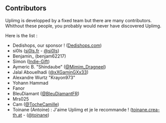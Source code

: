 Contributors
---------
Uplimg is developped by a fixed team but there are many contributors. Whithout these people, you probably would never have discovered Uplimg.

Here is the list :

 * Dedishops, our sponsor ! ([Dedishops.com](https://www.dedishops.com/ "Dedishops.com"))
 * si0ls ([si0ls.fr](http://www.si0ls.fr/ "www.si0ls.fr") - [@si0ls](https://twitter.com/si0ls "@si0ls"))
 * Benjamin_ (benjam62217)
 * Simon ([Indie-Gift](http://indie-gift.fr "Indie-Gift"))
 * Aymeric B. "Shindaube" ([@Mimim_Dragneel](https://twitter.com/Mimim_Dragneel))
 * Jalal Abouelhadi ([@xXGaminGXx33](https://twitter.com/xXGaminGXx33))
 * Alexandre Wurtz "Krayon973"
 * Yohann Hammad
 * Fanor
 * BleuDiamant ([@BleuDiamantFR](https://twitter.com/BleuDiamantFR))
 * Mrs025
 * Cam ([@TocheCamille](https://twitter.com/TocheCamille))
 * Toinane (Antoine) : J'aime Uplimg et je le recommande ! ([toinane.crea-th.at](toinane.crea-th.at) - ([@toinane](https://twitter.com/toinane))
